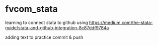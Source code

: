 # fvcom_stata
learning to connect stata to github
using https://medium.com/the-stata-guide/stata-and-github-integration-8c87ddf9784a

adding text to practice commit & push
